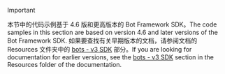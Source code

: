 > [!Important]
> <span data-ttu-id="b6105-101">本节中的代码示例基于 4.6 版和更高版本的 Bot Framework SDK。</span><span class="sxs-lookup"><span data-stu-id="b6105-101">The code samples in this section are based on version 4.6 and later versions of the Bot Framework SDK.</span></span> <span data-ttu-id="b6105-102">如果要查找有关早期版本的文档，请参阅文档的 Resources 文件夹中的 [bots - v3 SDK](~/resources/bot-v3/bots-overview.md) 部分。</span><span class="sxs-lookup"><span data-stu-id="b6105-102">If you are looking for documentation for earlier versions, see the [bots - v3 SDK](~/resources/bot-v3/bots-overview.md) section in the Resources folder of the documentation.</span></span>
